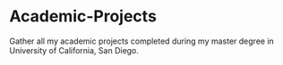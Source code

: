 # Academic-Projects
Gather all my academic projects completed during my master degree in University of California, San Diego.
